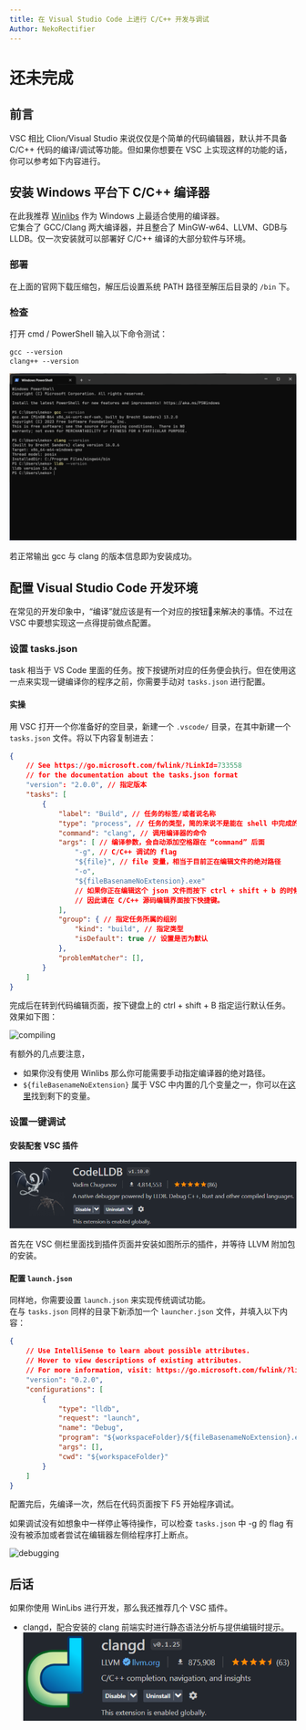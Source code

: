```yaml
---
title: 在 Visual Studio Code 上进行 C/C++ 开发与调试
Author: NekoRectifier
---
```


# 还未完成

## 前言

VSC 相比 Clion/Visual Studio 来说仅仅是个简单的代码编辑器，默认并不具备 C/C++ 代码的编译/调试等功能。但如果你想要在 VSC 上实现这样的功能的话，你可以参考如下内容进行。

## 安装 Windows 平台下 C/C++ 编译器

在此我推荐 [Winlibs](https://winlibs.com/) 作为 Windows 上最适合使用的编译器。  
它集合了 GCC/Clang 两大编译器，并且整合了 MinGW-w64、LLVM、GDB与LLDB。仅一次安装就可以部署好 C/C++ 编译的大部分软件与环境。

### 部署

在上面的官网下载压缩包，解压后设置系统 PATH 路径至解压后目录的 `/bin` 下。

### 检查

打开 cmd / PowerShell 输入以下命令测试：

```shell
gcc --version
clang++ --version
```

![compiler-version](./../../../assets/images/vsc-c-c++-dev-and-debug/compiler-versions.png)

若正常输出 gcc 与 clang 的版本信息即为安装成功。

## 配置 Visual Studio Code 开发环境

在常见的开发印象中，“编译”就应该是有一个对应的按钮🔘来解决的事情。不过在 VSC 中要想实现这一点得提前做点配置。

### 设置 tasks.json

<!-- [官方指南](https://code.visualstudio.com/docs/editor/tasks) -->

task 相当于 VS Code 里面的任务。按下按键所对应的任务便会执行。但在使用这一点来实现一键编译你的程序之前，你需要手动对 `tasks.json` 进行配置。

#### 实操

用 VSC 打开一个你准备好的空目录，新建一个 `.vscode/` 目录，在其中新建一个 `tasks.json` 文件。将以下内容复制进去：

```json
{
    // See https://go.microsoft.com/fwlink/?LinkId=733558
    // for the documentation about the tasks.json format
    "version": "2.0.0", // 指定版本
    "tasks": [
        {
            "label": "Build", // 任务的标签/或者说名称
            "type": "process", // 任务的类型，简的来说不是能在 shell 中完成的都要写成 “process”
            "command": "clang", // 调用编译器的命令
            "args": [ // 编译参数，会自动添加空格跟在 “command” 后面
                "-g", // C/C++ 调试的 flag
                "${file}", // file 变量，相当于目前正在编辑文件的绝对路径
                "-o",
                "${fileBasenameNoExtension}.exe"
                // 如果你正在编辑这个 json 文件而按下 ctrl + shift + b 的时候，编译器就会尝试编译 json 文件而报错。
                // 因此请在 C/C++ 源码编辑界面按下快捷键。
            ],
            "group": { // 指定任务所属的组别
                "kind": "build", // 指定类型
                "isDefault": true // 设置是否为默认
            },
            "problemMatcher": [],
        }
    ]
}
```

完成后在转到代码编辑页面，按下键盘上的 ctrl + shift + B 指定运行默认任务。效果如下图：

![compiling](./../../../assets/images/vsc-c-c++-dev-and-debug/compiling.gif)


有额外的几点要注意，
- 如果你没有使用 Winlibs 那么你可能需要手动指定编译器的绝对路径。
- `${fileBasenameNoExtension}` 属于 VSC 中内置的几个变量之一，你可以在[这里](https://code.visualstudio.com/docs/editor/variables-reference)找到剩下的变量。

### 设置一键调试

#### 安装配套 VSC 插件

![ext-install](./../../../assets/images/vsc-c-c++-dev-and-debug/extension-install.png)

首先在 VSC 侧栏里面找到插件页面并安装如图所示的插件，并等待 LLVM 附加包的安装。

#### 配置 `launch.json`

同样地，你需要设置 `launch.json` 来实现传统调试功能。  
在与 `tasks.json` 同样的目录下新添加一个 `launcher.json` 文件，并填入以下内容：

```json
{
    // Use IntelliSense to learn about possible attributes.
    // Hover to view descriptions of existing attributes.
    // For more information, visit: https://go.microsoft.com/fwlink/?linkid=830387
    "version": "0.2.0",
    "configurations": [
        {
            "type": "lldb",
            "request": "launch",
            "name": "Debug",
            "program": "${workspaceFolder}/${fileBasenameNoExtension}.exe",
            "args": [],
            "cwd": "${workspaceFolder}"
        }
    ]
}
```

配置完后，先编译一次，然后在代码页面按下 F5 开始程序调试。

如果调试没有如想象中一样停止等待操作，可以检查 `tasks.json` 中 -g 的 flag 有没有被添加或者尝试在编辑器左侧给程序打上断点。

![debugging](./../../../assets/images/vsc-c-c++-dev-and-debug/debugging.gif)

## 后话

如果你使用 WinLibs 进行开发，那么我还推荐几个 VSC 插件。

- clangd，配合安装的 clang 前端实时进行静态语法分析与提供编辑时提示。
  ![](./../../../assets/images/vsc-c-c++-dev-and-debug/ext-clangd.png)
